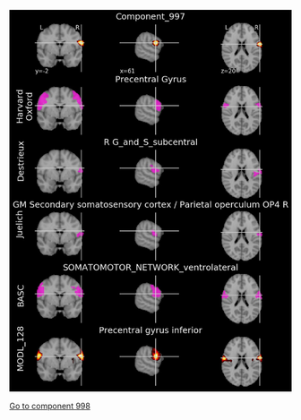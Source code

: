 


![997](preliminary/997.jpg "Component 997")

[Go to component 998](https://parietal-inria.github.io/MODL_atlas/1024/998 "Component 998")